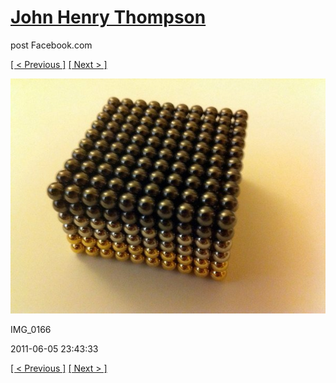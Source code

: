 # [John Henry Thompson](../README.md)
post Facebook.com

[[ < Previous ]](2011-06-05-1.md) [[ Next > ]](2011-06-05-3.md)

[![](../media/2011-06-05/Magnetic-Balls-IMG_0166.jpg)](../README.md)

IMG_0166

2011-06-05 23:43:33

[[ < Previous ]](2011-06-05-1.md) [[ Next > ]](2011-06-05-3.md)